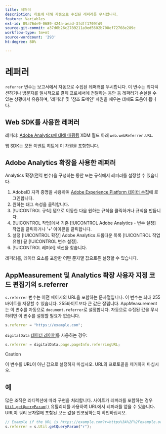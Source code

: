 ```yaml
---
title: 레퍼러
description: 히트에 대해 자동으로 수집된 레퍼러를 무시합니다.
feature: Variables
exl-id: 09a76de9-0689-424a-aead-3fdff1709fd9
source-git-commit: a37d6b26c2789211a9ed5602b708ef72768e289c
workflow-type: tm+mt
source-wordcount: '293'
ht-degree: 80%

---
```


# 레퍼러

`referrer` 변수는 보고서에서 자동으로 수집된 레퍼러를 무시합니다. 이 변수는 리디렉션하거나 방문자를 일시적으로 결제 프로세서에 전달하는 동안 등 레퍼러가 손실될 수 있는 상황에서 유용하며, &#39;레퍼러&#39; 및 &#39;참조 도메인&#39; 차원을 채우는 데에도 도움이 됩니다.

## Web SDK를 사용한 레퍼러

레퍼러: [Adobe Analytics에 대해 매핑됨](https://experienceleague.adobe.com/docs/analytics/implementation/aep-edge/variable-mapping.html) XDM 필드 아래 `web.webReferrer.URL`.

웹 SDK는 모든 이벤트 히트에 이 차원을 포함합니다.

## Adobe Analytics 확장을 사용한 레퍼러

Analytics 확장(전역 변수)을 구성하는 동안 또는 규칙에서 레퍼러를 설정할 수 있습니다.

1. AdobeID 자격 증명을 사용하여 [Adobe Experience Platform 데이터 수집](https://experience.adobe.com/data-collection)에 로그인합니다.
2. 원하는 태그 속성을 클릭합니다.
3. [!UICONTROL 규칙] 탭으로 이동한 다음 원하는 규칙을 클릭하거나 규칙을 만듭니다.
4. [!UICONTROL 작업]에서 기존 [!UICONTROL Adobe Analytics - 변수 설정] 작업을 클릭하거나 &#39;+&#39; 아이콘을 클릭합니다.
5. 설정 [!UICONTROL 확장] Adobe Analytics 드롭다운 목록 [!UICONTROL 작업 유형] 끝 [!UICONTROL 변수 설정].
6. [!UICONTROL 레퍼러] 섹션을 찾습니다.

레퍼러를, 데이터 요소를 포함한 어떤 문자열 값으로든 설정할 수 있습니다.

## AppMeasurement 및 Analytics 확장 사용자 지정 코드 편집기의 s.referrer

`s.referrer` 변수는 이전 페이지의 URL을 포함하는 문자열입니다. 이 변수는 최대 255바이트를 저장할 수 있습니다. 255바이트보다 큰 값은 잘립니다. AppMeasurement는 이 변수를 자동으로 `document.referrer`로 설정합니다. 자동으로 수집된 값을 무시하려면 이 변수를 설정할 필요가 없습니다.

```js
s.referrer = "https://example.com";
```

`digitalData` [데이터 레이어](../../prepare/data-layer.md)를 사용하는 경우:

```js
s.referrer = digitalData.page.pageInfo.referringURL;
```

>[!CAUTION]
>
>이 변수를 URL이 아닌 값으로 설정하지 마십시오. URL의 프로토콜을 제거하지 마십시오.

## 예

많은 조직은 리디렉션에 따라 구현을 처리합니다. 사이트가 레퍼러를 포함하는 경우 [`Util.getQueryParam()`](../functions/util-getqueryparam.md) 유틸리티를 사용하여 URL에서 레퍼러를 얻을 수 있습니다. URL이 쿼리 문자열에 포함된 모든 값을 인코딩하는지 확인하십시오.

```js
// Example if the URL is https://example.com?r=https%3A%2F%2Fexample.org
s.referrer = s.Util.getQueryParam("r");
```
